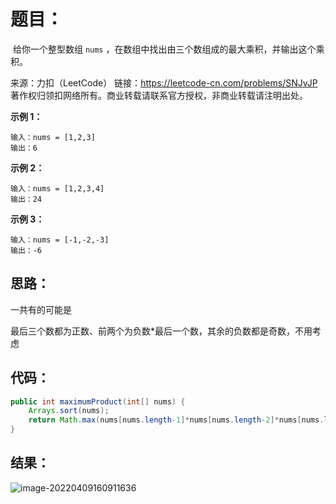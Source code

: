 # 题目：

​	给你一个整型数组 `nums` ，在数组中找出由三个数组成的最大乘积，并输出这个乘积。



来源：力扣（LeetCode） 链接：https://leetcode-cn.com/problems/SNJvJP 著作权归领扣网络所有。商业转载请联系官方授权，非商业转载请注明出处。

<!--more-->

**示例 1：**

```
输入：nums = [1,2,3]
输出：6
```

**示例 2：**

```
输入：nums = [1,2,3,4]
输出：24
```

**示例 3：**

```
输入：nums = [-1,-2,-3]
输出：-6
```

## 思路：

一共有的可能是

最后三个数都为正数、前两个为负数*最后一个数，其余的负数都是奇数，不用考虑

## 代码：

```java
public int maximumProduct(int[] nums) {
    Arrays.sort(nums);
    return Math.max(nums[nums.length-1]*nums[nums.length-2]*nums[nums.length-3],nums[nums.length-1]*nums[0]*nums[1]);
}
```

## 结果：

![image-20220409160911636](https://misteryliu.oss-cn-beijing.aliyuncs.com/image/image-20220409160911636.png)